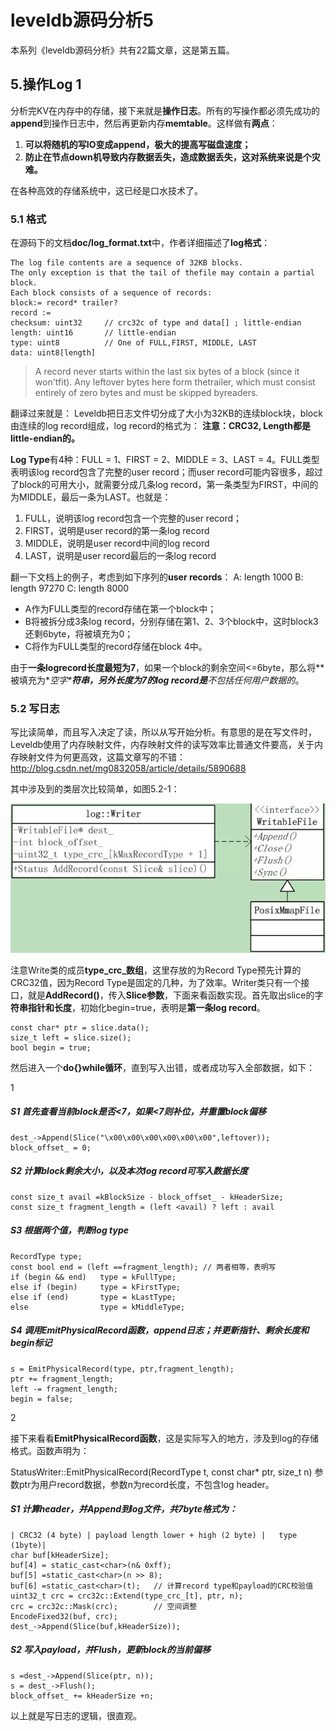 # leveldb源码分析5

本系列《leveldb源码分析》共有22篇文章，这是第五篇。

## 5.操作Log 1 

分析完KV在内存中的存储，接下来就是**操作日志**。所有的写操作都必须先成功的**append**到操作日志中，然后再更新内存**memtable**。这样做有**两点**：

1. **可以将随机的写IO变成append，极大的提高写磁盘速度；**
2. **防止在节点down机导致内存数据丢失，造成数据丢失，这对系统来说是个灾难。**

在各种高效的存储系统中，这已经是口水技术了。

###  5.1 格式

在源码下的文档**doc/log_format.txt**中，作者详细描述了**log格式**：

```
The log file contents are a sequence of 32KB blocks. 
The only exception is that the tail of thefile may contain a partial block.
Each block consists of a sequence of records:
block:= record* trailer?
record :=
checksum: uint32     // crc32c of type and data[] ; little-endian
length: uint16       // little-endian
type: uint8          // One of FULL,FIRST, MIDDLE, LAST
data: uint8[length]
```

> A record never starts within the last six bytes of a block (since it won'tfit).  Any leftover bytes here form thetrailer, which must consist entirely of zero bytes and must be skipped byreaders.

翻译过来就是：
Leveldb把日志文件切分成了大小为32KB的连续block块，block由连续的log record组成，log record的格式为：
**注意：CRC32, Length都是little-endian的。**

**Log Type**有4种：FULL = 1、FIRST = 2、MIDDLE = 3、LAST = 4。FULL类型表明该log record包含了完整的user record；而user record可能内容很多，超过了block的可用大小，就需要分成几条log record，第一条类型为FIRST，中间的为MIDDLE，最后一条为LAST。也就是：

1. FULL，说明该log record包含一个完整的user record；
2. FIRST，说明是user record的第一条log record
3. MIDDLE，说明是user record中间的log record
4. LAST，说明是user record最后的一条log record

翻一下文档上的例子，考虑到如下序列的**user records**：
 A: length 1000
 B: length 97270
 C: length 8000

- A作为FULL类型的record存储在第一个block中；
- B将被拆分成3条log record，分别存储在第1、2、3个block中，这时block3还剩6byte，将被填充为0；
- C将作为FULL类型的record存储在block 4中。

由于**一条logrecord长度最短为7**，如果一个block的剩余空间<=6byte，那么将**被填充为\**空字\******符串**，另外长度为7的log record是**不包括任何用户数据的**。

###  5.2 写日志

写比读简单，而且写入决定了读，所以从写开始分析。有意思的是在写文件时，Leveldb使用了内存映射文件，内存映射文件的读写效率比普通文件要高，关于内存映射文件为何更高效，这篇文章写的不错：
http://blog.csdn.net/mg0832058/article/details/5890688

其中涉及到的类层次比较简单，如图5.2-1：

![](../imgs/leveldb6.webp)

注意Write类的成员**type_crc_数组**，这里存放的为Record Type预先计算的CRC32值，因为Record Type是固定的几种，为了效率。Writer类只有一个接口，就是**AddRecord()**，传入**Slice参数**，下面来看函数实现。首先取出slice的字**符串指针和长度**，初始化begin=true，表明是**第一条log record**。

```
const char* ptr = slice.data();
size_t left = slice.size();
bool begin = true;
```

然后进入一个**do{}while循环**，直到写入出错，或者成功写入全部数据，如下：

1

##### S1 首先查看当前block是否<7，如果<7则补位，并重置block偏移

```
dest_->Append(Slice("\x00\x00\x00\x00\x00\x00",leftover));
block_offset_ = 0;
```

##### S2 计算block剩余大小，以及本次log record可写入数据长度

```
const size_t avail =kBlockSize - block_offset_ - kHeaderSize;
const size_t fragment_length = (left <avail) ? left : avail
```

##### S3 根据两个值，判断log type

```
RecordType type;
const bool end = (left ==fragment_length); // 两者相等，表明写
if (begin && end)   type = kFullType;
else if (begin)     type = kFirstType;
else if (end)       type = kLastType;
else                type = kMiddleType;
```

##### S4 调用EmitPhysicalRecord函数，append日志；并更新指针、剩余长度和begin标记

```
s = EmitPhysicalRecord(type, ptr,fragment_length);
ptr += fragment_length;
left -= fragment_length;
begin = false;
```

2

接下来看看**EmitPhysicalRecord函数**，这是实际写入的地方，涉及到log的存储格式。函数声明为：

StatusWriter::EmitPhysicalRecord(RecordType t, const char* ptr, size_t n)
参数ptr为用户record数据，参数n为record长度，不包含log header。

##### S1 计算header，并Append到log文件，共7byte格式为：

```
| CRC32 (4 byte) | payload length lower + high (2 byte) |   type (1byte)|
char buf[kHeaderSize];
buf[4] = static_cast<char>(n& 0xff);
buf[5] =static_cast<char>(n >> 8);
buf[6] =static_cast<char>(t);   // 计算record type和payload的CRC校验值
uint32_t crc = crc32c::Extend(type_crc_[t], ptr, n);
crc = crc32c::Mask(crc);        // 空间调整
EncodeFixed32(buf, crc);
dest_->Append(Slice(buf,kHeaderSize));
```

##### S2 写入payload，并Flush，更新block的当前偏移

```
s =dest_->Append(Slice(ptr, n));
s = dest_->Flush();
block_offset_ += kHeaderSize +n;
```

以上就是写日志的逻辑，很直观。
